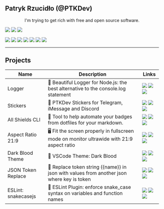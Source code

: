 <p align="center"><h2><b>Patryk Rzucidło (@PTKDev)</b></h2></p>

<p align="center">I'm trying to get rich with free and open source software.</p>

<p align="center">

![](https://img.shields.io/badge/OS-ArchLinux-informational?style=flat&logo=linux&logoColor=white&color=AC4142) 
![](https://img.shields.io/badge/Code-JavaScript-informational?style=flat&logo=javascript&logoColor=white&color=AC4142) 
![](https://img.shields.io/badge/Editor-VSCode-informational?style=flat&logo=visual-studio-code&logoColor=white&color=AC4142)

</p>

<p align="center">

[![](https://img.shields.io/badge/-Facebook-informational?style=for-the-badge&logo=facebook&logoColor=white&color=3b5998)](https://facebook.com/ptkdev)
[![](https://img.shields.io/badge/-Twitter-informational?style=for-the-badge&logo=twitter&logoColor=white&color=00aced)](https://twitter.com/ptkdev)
[![](https://img.shields.io/badge/-Instagram-informational?style=for-the-badge&logo=instagram&logoColor=white&color=C13584)](https://instagram.com/ptkdev)
[![](https://img.shields.io/badge/-Linkedin-informational?style=for-the-badge&logo=linkedin&logoColor=white&color=2867B2)](https://linkedin.com/in/ptkdev)
[![](https://img.shields.io/badge/-Telegram-informational?style=for-the-badge&logo=telegram&logoColor=white&color=0088cc)](https://t.me/ptkdev)
[![](https://img.shields.io/badge/-Discord-informational?style=for-the-badge&logo=discord&logoColor=white&color=7289da)](http://discord.ptkdev.io)
[![](https://img.shields.io/badge/-Dev-informational?style=for-the-badge&logo=devto&logoColor=white&color=000000)](https://dev.to/ptkdev)

</p>

<hr>

<p align="center"><h2><b>Projects</b></h2></p>

<p align="center">

| Name | Description | Links |
| --- | --- | --- | 
| Logger | 🦒 Beautiful Logger for Node.js: the best alternative to the console.log statement | [![](https://img.shields.io/badge/--%20?style=flat&logo=github&logoColor=black&color=white)]() [![](https://img.shields.io/badge/--%20?style=flat&logo=npm&logoColor=white&color=white)]() [![](https://img.shields.io/badge/-🌎-%20?style=flat&logoColor=black&color=white)]() | 
| Stickers | 📱 PTKDev Stickers for Telegram, iMessage and Discord  | [![](https://img.shields.io/badge/--%20?style=flat&logo=github&logoColor=black&color=white)]() [![](https://img.shields.io/badge/--%20?style=flat&logo=npm&logoColor=white&color=white)]() [![](https://img.shields.io/badge/-🌎-%20?style=flat&logoColor=black&color=white)]() | 
| All Shields CLI | 🦌 Tool to help automate your badges from dotfiles for your markdown.  | [![](https://img.shields.io/badge/--%20?style=flat&logo=github&logoColor=black&color=white)]() [![](https://img.shields.io/badge/--%20?style=flat&logo=npm&logoColor=white&color=white)]() [![](https://img.shields.io/badge/-🌎-%20?style=flat&logoColor=black&color=white)]() | 
| Aspect Ratio 21:9 | 🖥️ Fit the screen properly in fullscreen mode on monitor ultrawide with 21:9 aspect ratio | [![](https://img.shields.io/badge/--%20?style=flat&logo=github&logoColor=black&color=white)]() [![](https://img.shields.io/badge/--%20?style=flat&logo=npm&logoColor=white&color=white)]() [![](https://img.shields.io/badge/-🌎-%20?style=flat&logoColor=black&color=white)]() | 
| Dark Blood Theme | 🎨 VSCode Theme: Dark Blood | [![](https://img.shields.io/badge/--%20?style=flat&logo=github&logoColor=black&color=white)]() [![](https://img.shields.io/badge/--%20?style=flat&logo=npm&logoColor=white&color=white)]() [![](https://img.shields.io/badge/-🌎-%20?style=flat&logoColor=black&color=white)]() | 
| JSON Token Replace | 🐾 Replace token string {{name}} in json with values from another json where key is token | [![](https://img.shields.io/badge/--%20?style=flat&logo=github&logoColor=black&color=white)]() [![](https://img.shields.io/badge/--%20?style=flat&logo=npm&logoColor=white&color=white)]() [![](https://img.shields.io/badge/-🌎-%20?style=flat&logoColor=black&color=white)]() | 
| ESLint: snakecasejs | 🐍 ESLint Plugin: enforce snake_case syntax on variables and function names | [![](https://img.shields.io/badge/--%20?style=flat&logo=github&logoColor=black&color=white)]() [![](https://img.shields.io/badge/--%20?style=flat&logo=npm&logoColor=white&color=white)]() [![](https://img.shields.io/badge/-🌎-%20?style=flat&logoColor=black&color=white)]() | 

</p>